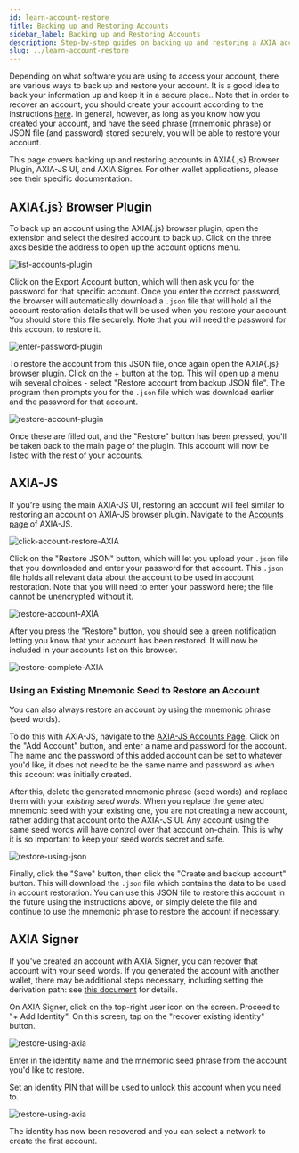 ```yaml
---
id: learn-account-restore
title: Backing up and Restoring Accounts
sidebar_label: Backing up and Restoring Accounts
description: Step-by-step guides on backing up and restoring a AXIA account.
slug: ../learn-account-restore
---
```


Depending on what software you are using to access your account, there are various ways to back up
and restore your account. It is a good idea to back your information up and keep it in a secure
place.. Note that in order to recover an account, you should create your account according to the
instructions [here](learn-account-generation.md). In general, however, as long as you know how you
created your account, and have the seed phrase (mnemonic phrase) or JSON file (and password) stored
securely, you will be able to restore your account.

This page covers backing up and restoring accounts in AXIA{.js} Browser Plugin, AXIA-JS UI,
and AXIA Signer. For other wallet applications, please see their specific documentation.

## AXIA{.js} Browser Plugin

To back up an account using the AXIA{.js} browser plugin, open the extension and select the
desired account to back up. Click on the three axcs beside the address to open up the account
options menu.

![list-accounts-plugin](../assets/accounts/AXIA.js_list_accounts.png)

Click on the Export Account button, which will then ask you for the password for that specific
account. Once you enter the correct password, the browser will automatically download a `.json` file
that will hold all the account restoration details that will be used when you restore your account.
You should store this file securely. Note that you will need the password for this account to
restore it.

![enter-password-plugin](../assets/accounts/AXIA.js_enter_password.png)

To restore the account from this JSON file, once again open the AXIA{.js} browser plugin. Click
on the + button at the top. This will open up a menu wih several choices - select "Restore account
from backup JSON file". The program then prompts you for the `.json` file which was download earlier
and the password for that account.

![restore-account-plugin](../assets/accounts/AXIA.js_restore_account.png)

Once these are filled out, and the "Restore" button has been pressed, you'll be taken back to the
main page of the plugin. This account will now be listed with the rest of your accounts.

## AXIA-JS

If you're using the main AXIA-JS UI, restoring an account will feel similar to restoring an
account on AXIA-JS browser plugin. Navigate to the
[Accounts page](https://AXIA.js.org/apps/#/accounts) of AXIA-JS.

![click-account-restore-AXIA](../assets/accounts/AXIA_click_restore.png)

Click on the "Restore JSON" button, which will let you upload your `.json` file that you downloaded
and enter your password for that account. This `.json` file holds all relevant data about the
account to be used in account restoration. Note that you will need to enter your password here; the
file cannot be unencrypted without it.

![restore-account-AXIA](../assets/accounts/AXIA_restore_account.png)

After you press the "Restore" button, you should see a green notification letting you know that your
account has been restored. It will now be included in your accounts list on this browser.

![restore-complete-AXIA](../assets/accounts/AXIA_restore_complete.png)

### Using an Existing Mnemonic Seed to Restore an Account

You can also always restore an account by using the mnemonic phrase (seed words).

To do this with AXIA-JS, navigate to the
[AXIA-JS Accounts Page](https://AXIA.js.org/apps/#/accounts). Click on the "Add Account"
button, and enter a name and password for the account. The name and the password of this added
account can be set to whatever you'd like, it does not need to be the same name and password as when
this account was initially created.

After this, delete the generated mnemonic phrase (seed words) and replace them with your _existing
seed words_. When you replace the generated mnemonic seed with your existing one, you are not
creating a new account, rather adding that account onto the AXIA-JS UI. Any account using the
same seed words will have control over that account on-chain. This is why it is so important to keep
your seed words secret and safe.

![restore-using-json](../assets/accounts/AXIA-js-existing-json.png)

Finally, click the "Save" button, then click the "Create and backup account" button. This will
download the `.json` file which contains the data to be used in account restoration. You can use
this JSON file to restore this account in the future using the instructions above, or simply delete
the file and continue to use the mnemonic phrase to restore the account if necessary.

## AXIA Signer

If you've created an account with AXIA Signer, you can recover that account with your seed words.
If you generated the account with another wallet, there may be additional steps necessary, including
setting the derivation path: see
[this document](https://github.com/axia-tech/axia-signer/blob/master/docs/tutorials/Recover-Account-AXIAjs.md)
for details.

On AXIA Signer, click on the top-right user icon on the screen. Proceed to "+ Add Identity". On
this screen, tap on the "recover existing identity" button.

![restore-using-axia](../assets/axia_Signer_restore1.PNG)

Enter in the identity name and the mnemonic seed phrase from the account you'd like to restore.

Set an identity PIN that will be used to unlock this account when you need to.

![restore-using-axia](../assets/axia_Signer_restore2.PNG)

The identity has now been recovered and you can select a network to create the first account.

